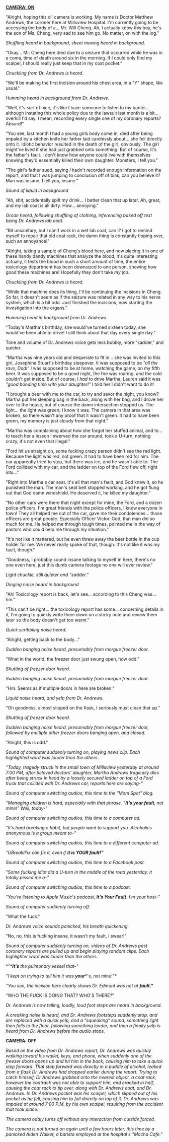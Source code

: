 [**CAMERA: ON**](https://www.reddit.com/r/nosleep/comments/11d1f96/a_barista_an_overworked_daycare_attendant_a/)

"Alright, hoping this ol' camera is working. My name is Doctor Matthew Andrews, the coroner here at Millsview Hospital. I'm currently going to be accessing the body of a... Mr. Will Cheng. Ah, I actually know this boy, he's the son of Ms. Cheng, very sad to see him go. No matter, on with the log."

*Shuffling heard in background, sheet moving heard in background.*

"Okay... Mr. Cheng here died due to a seizure that occurred while he was in a coma, time of death around six in the morning. If I could only find my scalpel, I should really just keep that in my coat pocket."

*Chuckling from Dr. Andrews is heard.*

"We'll be making the first incision around his chest area, in a "Y" shape, like usual."

*Humming heard in background from Dr. Andrews.*

"Well, it's sort of nice, it's like I have someone to listen to my banter... although instating this whole policy due to the lawsuit last month is a bit... overkill I'd say. I mean, recording every single one of my coronary reports? Absurd!"

"You see, last month I had a young girls body come in, died after being impaled by a kitchen knife her father laid carelessly about... she fell directly onto it. Idiotic behavior resulted in the death of the girl, obviously. The girl might've lived if she had just grabbed onto something. But of course, it's the father's fault. I don't know how anyone could live with themselves knowing they'd essentially killed their own daughter. Monsters, I tell you."

"The girl's father sued, saying *I* hadn't recorded enough information on the report, and that I was jumping to conclusion off of bias, can you believe it? Man was insane, I tell you, insane."

*Sound of liquid in background*

"Ah, shit, accidentally spilt my drink... I better clean that up later. Ah, great, and my lab coat is all dirty. How... annoying."

*Groan heard, following shuffling of clothing, inferencing based off text being Dr. Andrews lab coat.*

"Bit unsanitary, but I can't work in a wet lab coat, can I? I got to remind myself to repair that old coat rack, the damn thing is constantly tipping over, such an annoyance!"

"Alright, taking a sample of Cheng's blood here, and now placing it in one of these handy dandy machines that analyze the blood, it's quite interesting actually, it tests the blood in such a short amount of time, the entire toxicology department has been downsized to one person, showing how good these machines are! Hopefully they don't take *my* job.

*Chuckling from Dr. Andrews is heard.*

"While that machine does its thing, I'll be continuing the incisions in Cheng. So far, it doesn't seem as if the seizure was related in any way to his nerve system, which is a bit odd. Just finished the incisions, now starting the investigation into the organs."

*Humming head in background from Dr. Andrews.*

"Today's Martha's birthday, she would've turned sixteen today, she would've been able to drive! I still think about that day every single day."

Tone and volume of Dr. Andrews voice gets less bubbly, more "sadder," and quieter.

"Martha was nine years old and desperate to fit in... she was invited to this girl, Josephine Stuart's birthday sleepover. It was supposed to be *"all the rave, Dad!"* I was supposed to be at home, watching the game, on my fifth beer. It was supposed to be a good night, the fire was roaring, and the cold couldn't get inside. But of course, I *had* to drive Martha, Lauren said it was *"good bonding time with your daughter!"* I told her I didn't want to do it!

"I brought a beer with me to the car, to try and savor the night, you know? Martha put her sleeping bag in the back, along with her bag, and I drove her over to the house, but of course the damn intersection stopped us. The light... the light was green; I know it was. The camera in that area was broken, so there wasn't any proof that it wasn't green. It had to have been green, my memory is just cloudy from that night."

"Martha was complaining about how she forgot her stuffed animal, and to... to teach her a lesson I swerved the car around, took a U-turn, nothing crazy, it's not even that illegal."

"Ford hit us straight on, some fucking crazy person didn't see the red light. Because the light was red, not green. It had to have been red for him. The car apparently tried to stop, but there was ice, and he wasn't able to. The Ford collided with my car, and the ladder on top of the Ford flew off, right into..."

"Right into Martha's car seat. It's all that man's fault, and God knew it, so he punished the man. The man's seat belt stopped working, and he got flung out that God damn windshield. He deserved it, he killed my daughter."

"No other cars were there that night except for mine, the Ford, and a dozen police officers. I'm great friends with the police officers, I know everyone in town! They all helped me out of the car, gave me their condolences... those officers are great people. Especially Officer Victor. God, that man did so much for me. He helped me through tough times, pointed me in the way of pastors who could help me through my situation."

"It's not like it mattered, but he even threw away the beer bottle in the cup holder for me. We never really spoke of that, though. It's not like it was my fault, though."

"Goodness, I probably sound insane talking to myself in here, there's no one even here, just this dumb camera footage no one will ever review."

*Light chuckle, still quieter and "sadder."*

*Dinging noise heard in background*

"Ah! Toxicology report is back, let's see... according to this Cheng was... hm."

"This can't be right... the toxicology report has some... concerning details in it, I'm going to quickly write them down on a sticky note and review them later so the body doesn't get too warm."

*Quick scribbling noise heard.*

"Alright, getting back to the body..."

*Sudden banging noise heard, presumably from morgue freezer door.*

"What in the world, the freezer door just swung open, how odd."

*Shutting of freezer door heard.*

*Sudden banging noise heard, presumably from morgue freezer door.*

"Hm. Seems as if multiple doors in here are broken."

*Liquid noise heard, and yelp from Dr. Andrews.*

"Oh goodness, almost slipped on the flask, I seriously must clean that up."

*Shutting of freezer door heard.*

*Sudden banging noise heard, presumably from morgue freezer door, followed by multiple other freezer doors banging open, and closed.*

"Alright, this is odd."

*Sound of computer suddenly turning on, playing news clip. Each highlighted word was louder than the others.*

*"Today, tragedy struck in the small town of Millsview yesterday at around 7:00 PM, after beloved doctors' daughter, Martha Andrews tragically dies after being struck in head by a loosely secured ladder on top of a Ford truck that collided with Dr. Andrews car, reports here are saying-"*

*Sound of computer switching audios, this time to the "Mom Spot" blog.*

*"Managing children is hard, especially with that phrase. "****It's your fault****, not mine!" Well, today-"*

*Sound of computer switching audios, this time to a computer ad.*

*"It's hard breaking a habit, but people want to support you. Alcoholics anonymous is a group meant to-"*

*Sound of computer switching audios, this time to a different computer ad.*

*"UBreakIFix can fix it, even if* ***it is YOUR fault!"***

*Sound of computer switching audios, this time to a Facebook post.*

*"Some fucking idiot did a U-turn in the middle of the road yesterday, it totally pissed me o-"*

*Sound of computer switching audios, this time to a podcast.*

*"You're listening to Apple Music's podcast,* ***It's Your Fault.*** *I'm your host-"*

*Sound of computer suddenly turning off.*

"What the fuck."

*Dr. Andrews voice sounds panicked, his breath quickening.*

"No, no, this is fucking insane, it wasn't my fault, I swear!"

*Sound of computer suddenly turning on, videos of Dr. Andrews past coronary reports are pulled up and begin playing random clips. Each highlighter word was louder than the others.*

\*"\****It's*** *the pulmonary vessel that-"*

*"I kept on trying to tell him it was* ***your***\*'s, not mine!"\*

*"You see, the incision here clearly shows Dr. Edmont was not at* ***fault."***

"WHO THE FUCK IS DOING THAT? WHO'S THERE?"

*Dr. Andrews is now telling, loudly, loud foot steps are heard in background.*

*A creaking noise is heard, and Dr. Andrews footsteps suddenly stop, and are replaced with a quick yelp, and a "squeaking" sound, something light then falls to the floor, following something louder, and then a finally yelp is heard from Dr. Andrews before the audio stops.*

**CAMERA: OFF**

*Based on the video from Dr. Andrews report, Dr. Andrews was quickly walking toward his wallet, keys, and phone, when suddenly one of the freezer doors opens up and hit him in the back, causing him to take a quick step forward. That step forward was directly in a puddle of alcohol, leaked from a flask Dr. Andrews had dropped earlier during the report. Trying to catch himself, Dr Andrews grabbed onto the nearest object, a coat rack, however the coatrack was not able to support him, and cracked in half, causing the coat rack to tip over, along with Dr. Andrews coat, and Dr. Andrews. In Dr. Andrews pocket was his scalpel, which slipped out of his pocket as he fell, causing him to fall directly on top of it. Dr. Andrews was impaled at around 7:00 P.M. by his own scalpel, resulting from the accident that took place.*

*The camera oddly turns off without any interaction from outside forced.*

*The camera is not turned on again until a few hours later, this time by a panicked Aiden Walker, a barista employed at the hospital's "Mocha Cafe."*